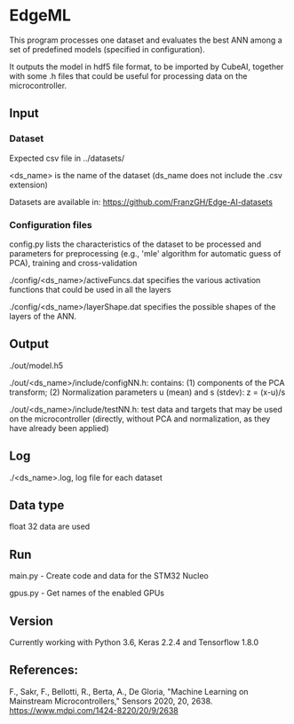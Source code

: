 # EdgeML
This program processes one dataset and evaluates the best ANN among a set of predefined models (specified in configuration). 

It outputs the model in hdf5 file format, to be imported by CubeAI, together with some .h files that could be useful for processing data on the microcontroller.

## Input
### Dataset
Expected csv file in ../datasets/

\<ds_name\> is the name of the dataset (ds_name does not include the .csv extension)

Datasets are available in: https://github.com/FranzGH/Edge-AI-datasets 

### Configuration files
config.py lists the characteristics of the dataset to be processed and parameters for preprocessing (e.g., 'mle' algorithm for automatic guess of PCA), training and cross-validation

./config/\<ds_name\>/activeFuncs.dat specifies the various activation functions that could be used in all the layers

./config/\<ds_name\>/layerShape.dat specifies the possible shapes of the layers of the ANN.

## Output
./out/model.h5

./out/\<ds_name\>/include/configNN.h: contains: (1) components of the PCA transform; (2) Normalization parameters u (mean) and s (stdev): z = (x-u)/s

./out/\<ds_name\>/include/testNN.h: test data and targets that may be used on the microcontroller (directly, without PCA and normalization, as they have already been applied)

## Log
./\<ds_name\>.log, log file for each dataset 

## Data type
float 32 data are used

## Run
main.py - Create code and data for the STM32 Nucleo

gpus.py - Get names of the enabled GPUs 

## Version
Currently working with Python 3.6, Keras 2.2.4 and Tensorflow 1.8.0

## References:
F., Sakr, F., Bellotti, R., Berta, A., De Gloria, "Machine Learning on Mainstream Microcontrollers," Sensors 2020, 20, 2638.
https://www.mdpi.com/1424-8220/20/9/2638
